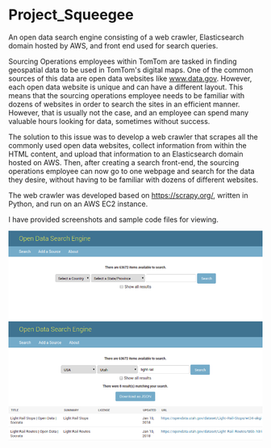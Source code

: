 # Project_Squeegee
An open data search engine consisting of a web crawler, Elasticsearch domain hosted by AWS, and front end used for search queries.

Sourcing Operations employees within TomTom are tasked in finding geospatial data to be used in TomTom's digital maps. One of 
the common sources of this data are open data websites like www.data.gov. However, each open data website is unique and can have
a different layout. This means that the sourcing operations employee needs to be familiar with dozens of websites in order to 
search the sites in an efficient manner. However, that is usually not the case, and an employee can spend many valuable hours 
looking for data, sometimes without success.

The solution to this issue was to develop a web crawler that scrapes all the commonly used open data websites, collect information
from within the HTML content, and upload that information to an Elasticsearch domain hosted on AWS. Then, after creating a search
front-end, the sourcing operations employee can now go to one webpage and search for the data they desire, without having to be
familiar with dozens of different websites.

The web crawler was developed based on https://scrapy.org/, written in Python, and run on an AWS EC2 instance.

I have provided screenshots and sample code files for viewing.

![Alt text](/search.png)
![Alt text](/results.png)
